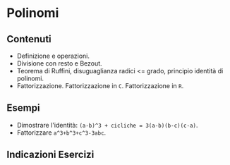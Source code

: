 # Polinomi

## Contenuti

- Definizione e operazioni.
- Divisione con resto e Bezout.
- Teorema di Ruffini, disuguaglianza radici <= grado, principio identità di polinomi.
- Fattorizzazione. Fattorizzazione in `C`. Fattorizzazione in `R`.

## Esempi

- Dimostrare l'identità: `(a-b)^3 + cicliche = 3(a-b)(b-c)(c-a)`.
- Fattorizzare `a^3+b^3+c^3-3abc`.

## Indicazioni Esercizi

